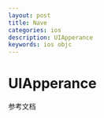 ```yaml
---
layout: post
title: Nave
categories: ios
description: UIApperance
keywords: ios objc
---
```

# UIApperance
参考文档

